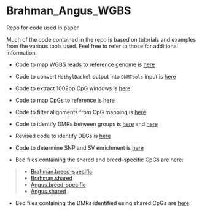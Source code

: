 # Brahman_Angus_WGBS
 Repo for code used in paper

Much of the code contained in the repo is based on tutorials and examples from the various tools used. Feel free to refer to those for additional information.

- Code to map WGBS reads to reference genome is [here](https://github.com/DaviesCentreInformatics/Brahman_Angus_WGBS/blob/main/code/main.nf)

- Code to convert `MethylDackel` output into `DNMTools` input is [here](./code/methylDackel2DNMtools.ipynb)

- Code to extract 1002bp CpG windows is [here](./code/createCpGFasta.ipynb).

- Code to map CpGs to reference is [here](./code/minimap2_align.sh)

- Code to filter alignments from CpG mapping is [here](./code/filterBam.py)

- Code to identify DMRs between groups is [here](./code/DMR/aligned2Angus/) and [here](./code/DMR/aligned2Brahman/)
  
- Revised code to identify DEGs is [here](./code/revised_DEGs.R)

- Code to determine SNP and SV enrichment is [here](./code/enrichment.ipynb)

- Bed files containing the shared and breed-specific CpGs are here:
>- [Brahman.breed-specific](CpGs/Brahman.Breed.Specific.CpGs.bed)
>- [Brahman.shared](./CpGs/Brahman_shared/)
>- [Angus.breed-specific](CpGs/Angus.Specific.CpGs.bed)
>- [Angus.shared](./CpGs/Angus_shared/)

- Bed files containing the DMRs identified using shared CpGs are [here](DMRs/):
